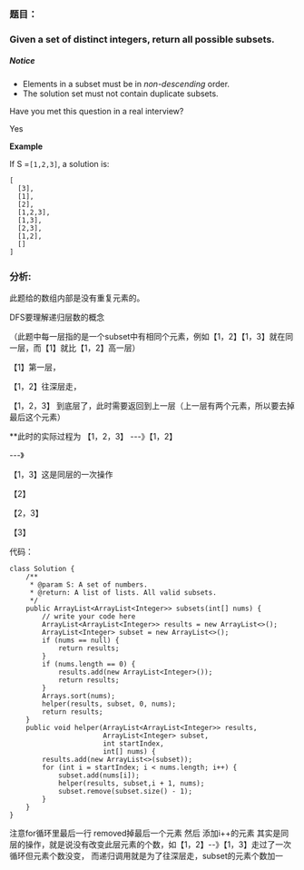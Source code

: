 ### 题目：

### Given a set of distinct integers, return all possible subsets.

##### Notice

* Elements in a subset must be in
  _non-descending_
  order.
* The solution set must not contain duplicate subsets.

Have you met this question in a real interview?

Yes

**Example**

If S =`[1,2,3]`, a solution is:

```
[
  [3],
  [1],
  [2],
  [1,2,3],
  [1,3],
  [2,3],
  [1,2],
  []
]

```

###  分析:

此题给的数组内部是没有重复元素的。

DFS要理解递归层数的概念

（此题中每一层指的是一个subset中有相同个元素，例如【1，2】【1，3】就在同一层，而【1】就比【1，2】高一层）

【1】第一层，

【1，2】往深层走，

【1，2，3】 到底层了，此时需要返回到上一层（上一层有两个元素，所以要去掉最后这个元素）

  \*\*此时的实际过程为 【1，2，3】 ---》【1，2】

   ---》

【1，3】这是同层的一次操作

【2】

【2，3】

【3】

代码：

```
class Solution {
    /**
     * @param S: A set of numbers.
     * @return: A list of lists. All valid subsets.
     */
    public ArrayList<ArrayList<Integer>> subsets(int[] nums) {
        // write your code here
        ArrayList<ArrayList<Integer>> results = new ArrayList<>();
        ArrayList<Integer> subset = new ArrayList<>();
        if (nums == null) {
            return results;
        }
        if (nums.length == 0) {
            results.add(new ArrayList<Integer>());
            return results;
        }
        Arrays.sort(nums);
        helper(results, subset, 0, nums);
        return results;
    }
    public void helper(ArrayList<ArrayList<Integer>> results,
                       ArrayList<Integer> subset,
                       int startIndex,
                       int[] nums) {
        results.add(new ArrayList<>(subset));
        for (int i = startIndex; i < nums.length; i++) {
            subset.add(nums[i]);
            helper(results, subset,i + 1, nums);
            subset.remove(subset.size() - 1);
        }
    }
}
```

注意for循环里最后一行 removed掉最后一个元素 然后 添加i++的元素 其实是同层的操作，就是说没有改变此层元素的个数，如【1，2】--》【1，3】走过了一次循环但元素个数没变， 而递归调用就是为了往深层走，subset的元素个数加一




